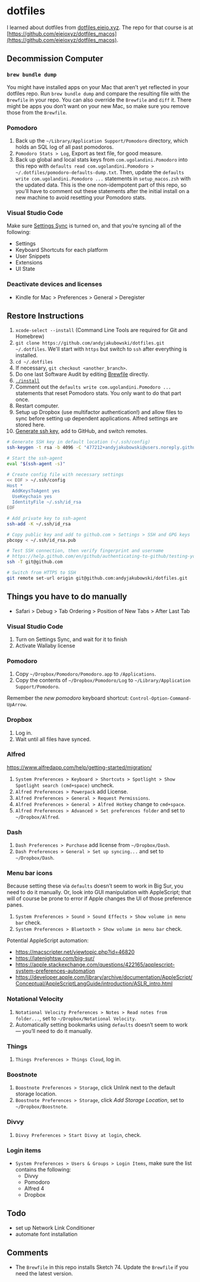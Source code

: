 # dotfiles

I learned about dotfiles from [dotfiles.eieio.xyz](http://dotfiles.eieio.xyz/). The repo for that course is at [https://github.com/eieioxyz/dotfiles_macos](https://github.com/eieioxyz/dotfiles_macos).

## Decommission Computer

### `brew bundle dump`

You might have installed apps on your Mac that aren’t yet reflected in your dotfiles repo. Run `brew bundle dump` and compare the resulting file with the `Brewfile` in your repo. You can also override the `Brewfile` and `diff` it. There might be apps you don’t want on your new Mac, so make sure you remove those from the `Brewfile`.

### Pomodoro

1. Back up the `~/Library/Application Support/Pomodoro` directory, which holds an SQL log of all past pomodoros.
2. `Pomodoro Stats > Log`, Export as text file, for good measure.
3. Back up global and local stats keys from `com.ugolandini.Pomodoro` into this repo with `defaults read com.ugolandini.Pomodoro > ~/.dotfiles/pomodoro-defaults-dump.txt`. Then, update the `defaults write com.ugolandini.Pomodoro ...` statements in `setup_macos.zsh` with the updated data. This is the one non-idempotent part of this repo, so you’ll have to comment out these statements after the initial install on a new machine to avoid resetting your Pomodoro stats.

### Visual Studio Code

Make sure [Settings Sync]() is turned on, and that you’re syncing all of the following:

- Settings
- Keyboard Shortcuts for each platform
- User Snippets
- Extensions
- UI State

### Deactivate devices and licenses

- Kindle for Mac > Preferences > General > Deregister

## Restore Instructions

1. `xcode-select --install` (Command Line Tools are required for Git and Homebrew)
2. `git clone https://github.com/andyjakubowski/dotfiles.git ~/.dotfiles`. We'll start with `https` but switch to `ssh` after everything is installed.
3. `cd ~/.dotfiles`
4. If necessary, `git checkout <another_branch>`.
5. Do one last Software Audit by editing [Brewfile](Brewfile) directly.
6. [`./install`](install)
7. Comment out the `defaults write com.ugolandini.Pomodoro ...` statements that reset Pomodoro stats. You only want to do that part once.
8. Restart computer.
9. Setup up Dropbox (use multifactor authentication!) and allow files to sync before setting up dependent applications. Alfred settings are stored here.
10. [Generate ssh key](https://help.github.com/en/github/authenticating-to-github/connecting-to-github-with-ssh), add to GitHub, and switch remotes.

```zsh
# Generate SSH key in default location (~/.ssh/config)
ssh-keygen -t rsa -b 4096 -C "477212+andyjakubowski@users.noreply.github.com"

# Start the ssh-agent
eval "$(ssh-agent -s)"

# Create config file with necessary settings
<< EOF > ~/.ssh/config
Host *
  AddKeysToAgent yes
  UseKeychain yes
  IdentityFile ~/.ssh/id_rsa
EOF

# Add private key to ssh-agent
ssh-add -K ~/.ssh/id_rsa

# Copy public key and add to github.com > Settings > SSH and GPG keys
pbcopy < ~/.ssh/id_rsa.pub

# Test SSH connection, then verify fingerprint and username
# https://help.github.com/en/github/authenticating-to-github/testing-your-ssh-connection
ssh -T git@github.com

# Switch from HTTPS to SSH
git remote set-url origin git@github.com:andyjakubowski/dotfiles.git
```

## Things you have to do manually

- Safari > Debug > Tab Ordering > Position of New Tabs > After Last Tab

### Visual Studio Code

1. Turn on Settings Sync, and wait for it to finish
2. Activate Wallaby license

### Pomodoro

1. Copy `~/Dropbox/Pomodoro/Pomodoro.app` to `/Applications`.
2. Copy the contents of `~/Dropbox/Pomodoro/Log` to `~/Library/Application Support/Pomodoro`.

Remember the _new pomodoro_ keyboard shortcut: `Control-Option-Command-UpArrow`.

### Dropbox

1. Log in.
2. Wait until all files have synced.

### Alfred

https://www.alfredapp.com/help/getting-started/migration/

1. `System Preferences > Keyboard > Shortcuts > Spotlight > Show Spotlight search (cmd+space)` uncheck.
2. `Alfred Preferences > Powerpack` add License.
3. `Alfred Preferences > General > Request Permissions`.
4. `Alfred Preferences > General > Alfred Hotkey` change to `cmd+space`.
5. `Alfred Preferences > Advanced > Set preferences folder` and set to `~/Dropbox/Alfred`.

### Dash

1. `Dash Preferences > Purchase` add license from `~/Dropbox/Dash`.
2. `Dash Preferences > General > Set up syncing...` and set to `~/Dropbox/Dash`.

### Menu bar icons

Because setting these via `defaults` doesn’t seem to work in Big Sur, you need to do it manually. Or, look into GUI manipulation with AppleScript; that will of course be prone to error if Apple changes the UI of those preference panes.

1. `System Preferences > Sound > Sound Effects > Show volume in menu bar` check.
2. `System Preferences > Bluetooth > Show volume in menu bar` check.

Potential AppleScript automation:

- https://macscripter.net/viewtopic.php?id=46820
- https://latenightsw.com/big-sur/
- https://apple.stackexchange.com/questions/422165/applescript-system-preferences-automation
- https://developer.apple.com/library/archive/documentation/AppleScript/Conceptual/AppleScriptLangGuide/introduction/ASLR_intro.html

### Notational Velocity

1. `Notational Velocity Preferences > Notes > Read notes from folder...`, set to `~/Dropbox/Notational Velocity`.
2. Automatically setting bookmarks using `defaults` doesn’t seem to work — you’ll need to do it manually.

### Things

1. `Things Preferences > Things Cloud`, log in.

### Boostnote

1. `Boostnote Preferences > Storage`, click Unlink next to the default storage location.
2. `Boostnote Preferences > Storage`, click _Add Storage Location_, set to `~/Dropbox/Boostnote`.

### Divvy

1. `Divvy Preferences > Start Divvy at login`, check.

### Login items

- `System Preferences > Users & Groups > Login Items`, make sure the list contains the following:
  - Divvy
  - Pomodoro
  - Alfred 4
  - Dropbox

## Todo

- set up Network Link Conditioner
- automate font installation

## Comments

- The `Brewfile` in this repo installs Sketch 74. Update the `Brewfile` if you need the latest version.
